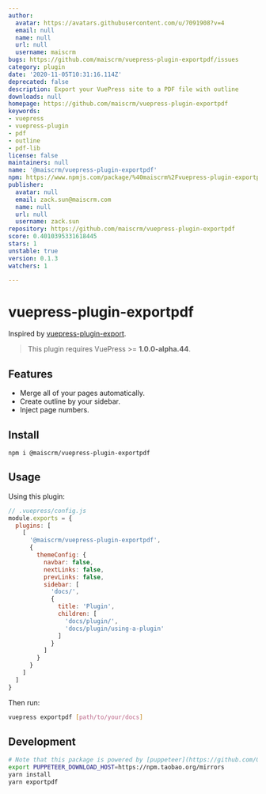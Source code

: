 ```yaml
---
author:
  avatar: https://avatars.githubusercontent.com/u/7091908?v=4
  email: null
  name: null
  url: null
  username: maiscrm
bugs: https://github.com/maiscrm/vuepress-plugin-exportpdf/issues
category: plugin
date: '2020-11-05T10:31:16.114Z'
deprecated: false
description: Export your VuePress site to a PDF file with outline
downloads: null
homepage: https://github.com/maiscrm/vuepress-plugin-exportpdf
keywords:
- vuepress
- vuepress-plugin
- pdf
- outline
- pdf-lib
license: false
maintainers: null
name: '@maiscrm/vuepress-plugin-exportpdf'
npm: https://www.npmjs.com/package/%40maiscrm%2Fvuepress-plugin-exportpdf
publisher:
  avatar: null
  email: zack.sun@maiscrm.com
  name: null
  url: null
  username: zack.sun
repository: https://github.com/maiscrm/vuepress-plugin-exportpdf
score: 0.4010395331618445
stars: 1
unstable: true
version: 0.1.3
watchers: 1

---
```


# vuepress-plugin-exportpdf

Inspired by [vuepress-plugin-export](https://github.com/ulivz/vuepress-plugin-export).

> This plugin requires VuePress >= **1.0.0-alpha.44**.

## Features

- Merge all of your pages automatically.
- Create outline by your sidebar.
- Inject page numbers.

## Install

```shell
npm i @maiscrm/vuepress-plugin-exportpdf
```

## Usage

Using this plugin:

```javascript
// .vuepress/config.js
module.exports = {
  plugins: [
    [
      '@maiscrm/vuepress-plugin-exportpdf',
      {
        themeConfig: {
          navbar: false,
          nextLinks: false,
          prevLinks: false,
          sidebar: [
            'docs/',
            {
              title: 'Plugin',
              children: [
                'docs/plugin/',
                'docs/plugin/using-a-plugin'
              ]
            }
          ]
        }
      }
    ]
  ]
}
```

Then run:

```bash
vuepress exportpdf [path/to/your/docs]
```

## Development

```bash
# Note that this package is powered by [puppeteer](https://github.com/GoogleChrome/puppeteer), if you are in a mysterious wall, consider setting this [environment variables](https://github.com/GoogleChrome/puppeteer/blob/v1.11.0/docs/api.md#environment-variables) before installation.
export PUPPETEER_DOWNLOAD_HOST=https://npm.taobao.org/mirrors
yarn install
yarn exportpdf
```
